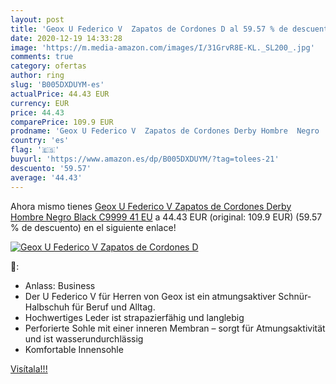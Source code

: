 ```yaml
---
layout: post
title: 'Geox U Federico V  Zapatos de Cordones D al 59.57 % de descuento'
date: 2020-12-19 14:33:28
image: 'https://m.media-amazon.com/images/I/31GrvR8E-KL._SL200_.jpg'
comments: true
category: ofertas
author: ring
slug: 'B005DXDUYM-es'
actualPrice: 44.43 EUR
currency: EUR
price: 44.43
comparePrice: 109.9 EUR
prodname: 'Geox U Federico V  Zapatos de Cordones Derby Hombre  Negro  Black C9999   41 EU'
country: 'es'
flag: '🇪🇸'
buyurl: 'https://www.amazon.es/dp/B005DXDUYM/?tag=tolees-21'
descuento: '59.57'
average: '44.43'
---
```


Ahora mismo tienes [Geox U Federico V  Zapatos de Cordones Derby Hombre  Negro  Black C9999   41 EU](https://www.amazon.es/dp/B005DXDUYM/?tag=tolees-21) a 44.43 EUR (original: 109.9 EUR) (59.57 %  de descuento) en el siguiente enlace!

[![Geox U Federico V  Zapatos de Cordones D](https://m.media-amazon.com/images/I/31GrvR8E-KL._SL200_.jpg)](https://www.amazon.es/dp/B005DXDUYM/?tag=tolees-21)

🔎:

- Anlass: Business
- Der U Federico V für Herren von Geox ist ein atmungsaktiver Schnür-Halbschuh für Beruf und Alltag.
- Hochwertiges Leder ist strapazierfähig und langlebig
- Perforierte Sohle mit einer inneren Membran – sorgt für Atmungsaktivität und ist wasserundurchlässig
- Komfortable Innensohle

[Visítala!!!](https://www.amazon.es/dp/B005DXDUYM/?tag=tolees-21)
